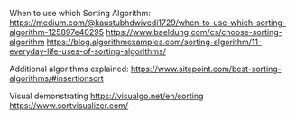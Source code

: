 When to use which Sorting Algorithm:
https://medium.com/@kaustubhdwivedi1729/when-to-use-which-sorting-algorithm-125897e40295
https://www.baeldung.com/cs/choose-sorting-algorithm
https://blog.algorithmexamples.com/sorting-algorithm/11-everyday-life-uses-of-sorting-algorithms/

Additional algorithms explained:
https://www.sitepoint.com/best-sorting-algorithms/#insertionsort

Visual demonstrating
https://visualgo.net/en/sorting
https://www.sortvisualizer.com/
